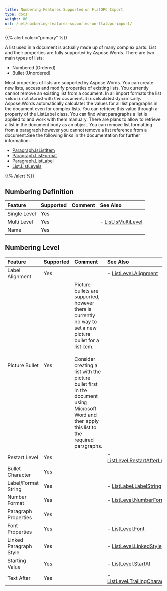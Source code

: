 ```yaml
---
title: Numbering Features Supported on FlatOPC Import
type: docs
weight: 80
url: /net/numbering-features-supported-on-flatopc-import/
---
```


{{% alert color="primary" %}} 

A list used in a document is actually made up of many complex parts. List and their properties are fully supported by Aspose.Words. There are two main types of lists:

- Numbered (Ordered)
- Bullet (Unordered)

Most properties of lists are supported by Aspose.Words. You can create new lists, access and modify properties of existing lists. You currently cannot remove an existing list from a document. In all import formats the list value is not stored with the document, it is calculated dynamically. Aspose.Words automatically calculates the values for all list paragraphs in the document even for complex lists. You can retrieve this value through a property of the ListLabel class. You can find what paragraphs a list is applied to and work with them manually. There are plans to allow to retrieve a list in the document body as an object. You can remove list formatting from a paragraph however you cannot remove a list reference from a document.See the following links in the documentation for further information:

- [Paragraph.IsListItem](https://apireference.aspose.com/words/net/aspose.words/paragraph/properties/islistitem)
- [Paragraph.ListFormat](https://apireference.aspose.com/words/net/aspose.words/paragraph/properties/listformat)
- [Paragraph.ListLabel](https://apireference.aspose.com/words/net/aspose.words/paragraph/properties/listlabel)
- [List.ListLevels](https://apireference.aspose.com/words/net/aspose.words.lists/listlevel)

{{% /alert %}} 

## **Numbering Definition**

|**Feature**|**Supported**|**Comment**|**See Also**|
| :- | :- | :- | :- |
|Single Level|Yes| | |
|Multi Level|Yes| |- [List.IsMultiLevel](https://apireference.aspose.com/words/net/aspose.words.lists/list/properties/ismultilevel)|
|Name|Yes| | |

## **Numbering Level**

|**Feature**|**Supported**|**Comment**|**See Also**|
| :- | :- | :- | :- |
|Label Alignment|Yes| |- [ListLevel.Alignment](https://apireference.aspose.com/words/net/aspose.words.lists/listlevel/properties/alignment)|
|Picture Bullet|Yes|Picture bullets are supported, however there is currently no way to set a new picture bullet for a list item. <br><br>Consider creating a list with the picture bullet first in the document using Microsoft Word and then apply this list to the required paragraphs.| |
|Restart Level|Yes| |- [ListLevel.RestartAfterLevel](https://apireference.aspose.com/words/net/aspose.words.lists/listlevel/properties/restartafterlevel)|
|Bullet Character|Yes| | |
|Label/Format String|Yes| |- [ListLabel.LabelString](https://apireference.aspose.com/words/net/aspose.words.lists/listlabel/properties/labelstring)|
|Number Format|Yes| |- [ListLevel.NumberFormat](https://apireference.aspose.com/words/net/aspose.words.lists/listlevel/properties/numberformat)|
|Paragraph Properties|Yes| | |
|Font Properties|Yes| |- [ListLevel.Font](https://apireference.aspose.com/words/net/aspose.words.lists/listlevel/properties/font)|
|Linked Paragraph Style|Yes| |- [ListLevel.LinkedStyle](https://apireference.aspose.com/words/net/aspose.words.lists/listlevel/properties/linkedstyle)|
|Starting Value|Yes| |- [ListLevel.StartAt](https://apireference.aspose.com/words/net/aspose.words.lists/listlevel/properties/startat)|
|Text After|Yes| |- [ListLevel.TrailingCharacter](https://apireference.aspose.com/words/net/aspose.words.lists/listlevel/properties/trailingcharacter)|
